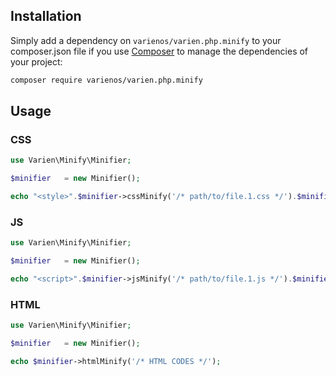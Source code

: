 ## Installation

Simply add a dependency on `varienos/varien.php.minify` to your composer.json file if you use [Composer](https://getcomposer.org/) to manage the dependencies of your project:

```sh
composer require varienos/varien.php.minify
```

## Usage

### CSS

```php
use Varien\Minify\Minifier;

$minifier   = new Minifier();

echo "<style>".$minifier->cssMinify('/* path/to/file.1.css */').$minifier->cssMinify('/* path/to/file.2.css */')."</style>";
```

### JS

```php
use Varien\Minify\Minifier;

$minifier   = new Minifier();

echo "<script>".$minifier->jsMinify('/* path/to/file.1.js */').$minifier->jsMinify('/* path/to/file.2.js */')."</script>";
```

### HTML

```php
use Varien\Minify\Minifier;

$minifier   = new Minifier();

echo $minifier->htmlMinify('/* HTML CODES */');
```